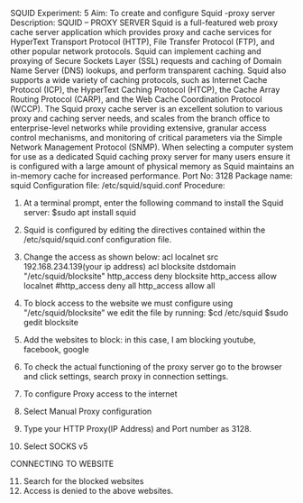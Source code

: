 SQUID
Experiment: 5
Aim: To create and configure Squid -proxy server
Description:
SQUID – PROXY SERVER
Squid is a full-featured web proxy cache server application which provides proxy and cache services for HyperText Transport Protocol (HTTP), File Transfer Protocol (FTP), and other popular network protocols. Squid can implement caching and proxying of Secure Sockets Layer (SSL) requests and caching of Domain Name Server (DNS) lookups, and perform transparent caching. Squid also supports a wide variety of caching protocols, such as Internet Cache Protocol (ICP), the HyperText Caching Protocol (HTCP), the Cache Array Routing Protocol (CARP), and the Web Cache Coordination Protocol (WCCP).
The Squid proxy cache server is an excellent solution to various proxy and caching server needs, and scales from the branch office to enterprise-level networks while providing extensive, granular access control mechanisms, and monitoring of critical parameters via the Simple Network Management Protocol (SNMP). When selecting a computer system for use as a dedicated Squid caching proxy server for many users ensure it is configured with a large amount of physical memory as Squid maintains an in-memory cache for increased performance.
Port No: 3128
Package name: squid
Configuration file: /etc/squid/squid.conf
Procedure:
1.	At a terminal prompt, enter the following command to install the Squid server:
$sudo apt install squid
2.	Squid is configured by editing the directives contained within the /etc/squid/squid.conf configuration file.
3.	Change the access as shown below:
acl localnet src 192.168.234.139(your ip address)
acl blocksite dstdomain &quot;/etc/squid/blocksite&quot; http_access deny blocksite
http_access allow localnet #http_access deny all http_access allow all
 
4.	To block access to the website we must configure using
&quot;/etc/squid/blocksite”
we edit the file by running:
$cd /etc/squid
$sudo gedit blocksite

5.	Add the websites to block:
in this case, I am blocking youtube, facebook, google
6.	To check the actual functioning of the proxy server go to the browser and click settings, search proxy in connection settings.
7.	To configure Proxy access to the internet
8.	Select Manual Proxy configuration
9.	Type your HTTP Proxy(IP Address) and Port number as 3128.
10.	Select SOCKS v5


CONNECTING TO WEBSITE


11.	Search for the blocked websites
12.	Access is denied to the above websites.
